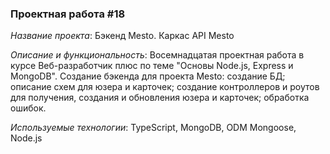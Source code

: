 ### Проектная работа #18

*Название проекта*: Бэкенд Mesto. Каркас API Mesto

*Описание и функциональность*: Восемнадцатая проектная работа в курсе Веб-разработчик плюс по теме "Основы Node.js, Express и MongoDB". Создание бэкенда для проекта Mesto: создание БД; описание схем для юзера и карточек; создание контроллеров и роутов для получения, создания и обновления юзера и карточек; обработка ошибок.

*Используемые технологии*: TypeScript, MongoDB, ODM Mongoose, Node.js
